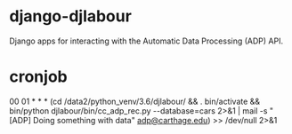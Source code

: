 # django-djlabour
Django apps for interacting with the Automatic Data Processing (ADP) API.

# cronjob
00 01 * * * (cd /data2/python_venv/3.6/djlabour/ && . bin/activate && bin/python djlabour/bin/cc_adp_rec.py --database=cars 2>&1 | mail -s "[ADP] Doing something with data" adp@carthage.edu) >> /dev/null 2>&1
